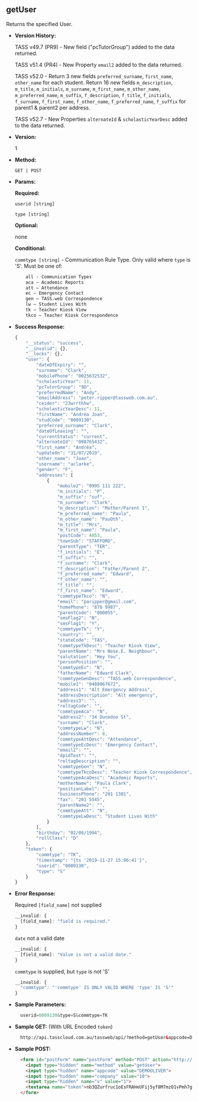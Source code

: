 **getUser**
----
  Returns the specified User.
  
  * **Version History:**

	TASS v49.7 (PR9) - New field ("pcTutorGroup") added to the data returned.

	TASS v51.4 (PR4) - New Property `email2` added to the data returned.

	TASS v52.0 - Return 3 new fields `preferred_surname`, `first_name`, `other_name` for each student. Return 16 new fields `m_description`, `m_title`, `m_initials`, `m_surname`, `m_first_name`, `m_other_name`, `m_preferred_name`, `m_suffix`, `f_description`, `f_title`, `f_initials`, `f_surname`, `f_first_name`, `f_other_name`, `f_preferred_name`, `f_suffix` for parent1 & parent2 per address.

	TASS v52.7 - New Properties `alternateId` & `scholasticYearDesc` added to the data returned.

* **Version:**

  1

* **Method:**

  `GET | POST`
  
*  **Params:**

   **Required:**
 
   `userid [string]`

   `type [string]`
   
   **Optional:**
 
   none

   **Conditional:**

   `commtype [string]` - Communication Rule Type. Only valid where `type` is 'S'. Must be one of:
    ```HTML
        all - Communication Types
        aca – Academic Reports
        att – Attendance
        ec – Emergency Contact
        gen – TASS.web Correspondence
        lw – Student Lives With
        tk – Teacher Kiosk View
        tkco – Teacher Kiosk Correspondence
    ```

* **Success Response:**
	
	```javascript
	{
		"__status": "success",
		"__invalid": {},
		"__locks": {},
		"user": {
			"dateOfExpiry": "",
			"surname": "Clark",
			"mobilePhone": "0025632532",
			"scholasticYear": 11,
			"pcTutorGroup": "9D",
			"preferredName": "Andy",
			"emailAddress": "peter.ripper@tassweb.com.au",
			"ceider": "23wrrthhw",
			"scholasticYearDesc": 11,
			"firstName": "Andréa Joan",
			"studCode": "0009130",
			"preferred_surname": "Clark",
			"dateOfLeaving": "",
			"currentStatus": "current",
			"alternateId": "098765432",
			"first_name": "Andréa",
			"updateOn": "31/07/2019",
			"other_name": "Joan",
			"username": "aclarke",
			"gender": "F",
			"addresses": [
				{
					"mobile2": "0995 111 222",
					"m_initials": "P",
					"m_suffix": "suf",
					"m_surname": "Clark",
					"m_description": "Mother/Parent 1",
					"m_preferred_name": "Paula",
					"m_other_name": "PauOth",
					"m_title": "Mrs",
					"m_first_name": "Paula",
					"postCode": 4053,
					"townSub": "STAFFORD",
					"parentType": "TER",
					"f_initials": "E",
					"f_suffix": "",
					"f_surname": "Clark",
					"f_description": "Father/Parent 2",
					"f_preferred_name": "Edward",
					"f_other_name": "",
					"f_title": "",
					"f_first_name": "Edward",
					"commtypeTkco": "N",
					"email": "paripper@gmail.com",
					"homePhone": "870 9987",
					"parentCode": "000055",
					"smsFlag2": "N",
					"smsFlag1": "Y",
					"commtypeTk": "Y",
					"country": "",
					"stateCode": "TAS",
					"commtypeTkDesc": "Teacher Kiosk View",
					"parentName": "Mrs Nose.E. Neighbour",
					"salutation": "Hey You",
					"personPosition": "",
					"commtypeEc": "N",
					"fatherName": "Edward Clark",
					"commtypeGenDesc": "TASS.web Correspondence",
					"mobile1": "0488067672",
					"address1": "Alt Emergency Address",
					"addressDescription": "Alt emergency",
					"address3": "",
					"reltagCode": "",
					"commtypeAca": "N",
					"address2": "34 Dunedoo St",
					"surname": "Clark",
					"commtypeLw": "N",
					"addressNumber": 8,
					"commtypeAttDesc": "Attendance",
					"commtypeEcDesc": "Emergency Contact",
					"email2": "",
					"dpidText": "",
					"reltagDescription": "",
					"commtypeGen": "N",
					"commtypeTkcoDesc": "Teacher Kiosk Correspondence",
					"commtypeAcaDesc": "Academic Reports",
					"motherName": "Paula Clark",
					"positionLabel": "",
					"businessPhone": "201 1301",
					"fax": "201 5545",
					"parentName2": "",
					"commtypeAtt": "N",
					"commtypeLwDesc": "Student Lives With"
				}
			],
			"birthday": "02/09/1994",
			"rollClass": "D"
		},
		"token": {
			"commtype": "TK",
			"timestamp": "{ts '2019-11-27 15:06:41'}",
			"userid": "0009130",
			"type": "S"
		}
	}
	```
 
* **Error Response:**

	Required `[field_name]` not supplied
	```javascript
	__invalid: {
	  [field_name]: "field is required."
	}
	```
	
	`date` not a valid date
	```javascript
	__invalid: {
	  [field_name]: "Value is not a valid date."
	}
	```

	`commtype` is supplied, but `type` is not 'S'
	```javascript
	__invalid: {
	  "commtype": "'commtype' IS ONLY VALID WHERE 'type' IS 'S'"
	}
	```
	
* **Sample Parameters:**

  ```javascript
	userid=0009130&type=S&commtype=TK
  ```

* **Sample GET:** (With URL Encoded `token`)

  ```HTML
	http://api.tasscloud.com.au/tassweb/api/?method=getUser&appcode=DEMOOLIVER&company=10&v=1&token=nb3QZurfruc1oEsFRAHeUFij5yf8M7mzO1vPmh7giNc%3D
  ```
  
* **Sample POST:**

  ```HTML
	<form id="postForm" name="postForm" method="POST" action="http://api.tasscloud.com.au/tassweb/api/">
	  <input type="hidden" name="method" value="getUser">
	  <input type="hidden" name="appcode" value="DEMOOLIVER">
	  <input type="hidden" name="company" value="10">
	  <input type="hidden" name="v" value="1">
	  <textarea name="token">nb3QZurfruc1oEsFRAHeUFij5yf8M7mzO1vPmh7giNc=</textarea>
	</form>
  ```
